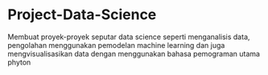 # Project-Data-Science
Membuat proyek-proyek seputar data science seperti menganalisis data, pengolahan menggunakan pemodelan machine learning dan juga mengvisualisasikan data dengan menggunakan bahasa pemograman utama phyton
